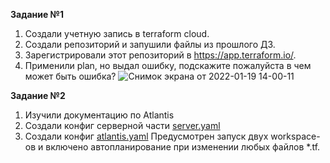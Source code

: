 **Задание №1**    
1. Создали учетную запись в terraform cloud.   
2. Создали репозиторий и запушили файлы из прошлого ДЗ.   
3. Зарегистрировали этот репозиторий в https://app.terraform.io/.
4. Применили plan, но выдал ошибку, подскажите пожалуйста в чем может быть ошибка?
   ![Снимок экрана от 2022-01-19 14-00-11](https://user-images.githubusercontent.com/87299405/150108194-f1a7562f-5ede-43e7-99ba-3f8b628e4303.png)   
   
**Задание №2**    
1. Изучили документацию по Atlantis  
2. Создали конфиг серверной части [server.yaml](https://github.com/FanisIbragimov/devops-netology/blob/main/server.yaml)   
3. Создали конфиг [atlantis.yaml](https://github.com/FanisIbragimov/devops-netology/blob/main/atlantis.yaml)
Предусмотрен запуск двух workspace-ов и включено автопланирование при изменении любых файлов *.tf.  
